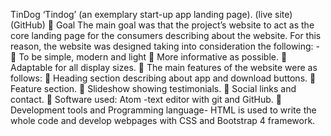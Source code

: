 TinDog
‘Tindog’ (an exemplary start-up app landing page). (live site) (GitHub)
	Goal
The main goal was that the project’s website to act as the core landing page for the consumers describing about the website. For this reason, the website was designed taking into consideration the following: - 
	To be simple, modern and light
	More informative as possible.
	Adaptable for all display sizes.
	The main features of the website were as follows:
	Heading section describing about app and download buttons.
	Feature section.
	Slideshow showing testimonials.
	Social links and contact.
	Software used:
Atom -text editor with git and GitHub.
	Development tools and Programming language- HTML is used to write the whole code and develop webpages with CSS and Bootstrap 4 framework.
